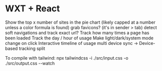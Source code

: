 # WXT + React

Show the top x number of sites in the pie chart (likely capped at a number unless a color formula is found)
grab favicons? (it's in sender > tab)
detect soft navigations and track exact url?
Track how many times a page has been loaded
Track the day / hour of usage
Make light/dark/system mode change on click
Interactive timeline of usage
multi device sync -> Device-based tracking split

To compile with tailwind:
npx tailwindcss -i ./src/input.css -o ./src/output.css --watch
